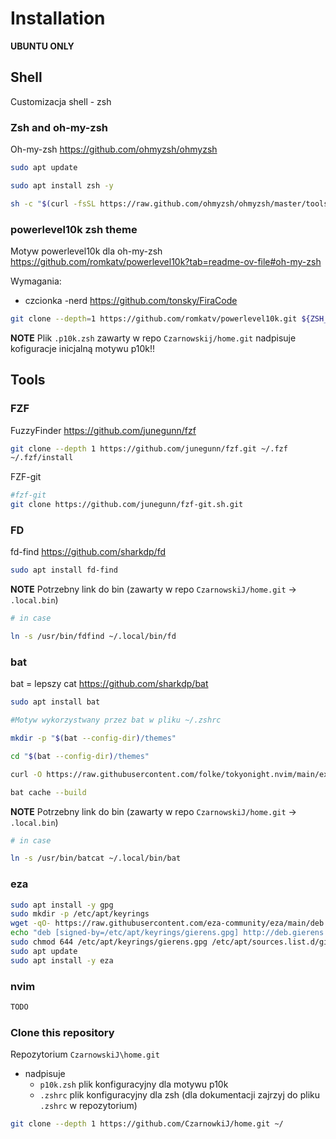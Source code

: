 # Installation 

**UBUNTU ONLY**

## Shell

Customizacja shell - zsh

### Zsh and oh-my-zsh

Oh-my-zsh https://github.com/ohmyzsh/ohmyzsh

```sh
sudo apt update

sudo apt install zsh -y

sh -c "$(curl -fsSL https://raw.github.com/ohmyzsh/ohmyzsh/master/tools/install.sh)"
```

### powerlevel10k zsh theme

Motyw powerlevel10k dla oh-my-zsh https://github.com/romkatv/powerlevel10k?tab=readme-ov-file#oh-my-zsh

Wymagania:
* czcionka -nerd https://github.com/tonsky/FiraCode

```sh
git clone --depth=1 https://github.com/romkatv/powerlevel10k.git ${ZSH_CUSTOM:-$HOME/.oh-my-zsh/custom}/themes/powerlevel10k
```
**NOTE** Plik `.p10k.zsh` zawarty w repo `Czarnowskij/home.git` nadpisuje kofiguracje inicjalną motywu p10k!!

## Tools

### FZF 

FuzzyFinder https://github.com/junegunn/fzf

```sh
git clone --depth 1 https://github.com/junegunn/fzf.git ~/.fzf
~/.fzf/install
```
FZF-git

```sh
#fzf-git
git clone https://github.com/junegunn/fzf-git.sh.git
```

### FD 

fd-find https://github.com/sharkdp/fd

```sh
sudo apt install fd-find
```

**NOTE** Potrzebny link do bin (zawarty w repo `CzarnowskiJ/home.git` -> `.local.bin`)

```sh
# in case 

ln -s /usr/bin/fdfind ~/.local/bin/fd
```

### bat 

bat = lepszy cat https://github.com/sharkdp/bat

```sh
sudo apt install bat

#Motyw wykorzystwany przez bat w pliku ~/.zshrc

mkdir -p "$(bat --config-dir)/themes"

cd "$(bat --config-dir)/themes"

curl -O https://raw.githubusercontent.com/folke/tokyonight.nvim/main/extras/sublime/tokyonight_night.tmTheme

bat cache --build
```

**NOTE** Potrzebny link do bin (zawarty w repo `CzarnowskiJ/home.git` -> `.local.bin`)

```sh
# in case 

ln -s /usr/bin/batcat ~/.local/bin/bat
```

### eza
```sh
sudo apt install -y gpg
sudo mkdir -p /etc/apt/keyrings
wget -qO- https://raw.githubusercontent.com/eza-community/eza/main/deb.asc | sudo gpg --dearmor -o /etc/apt/keyrings/gierens.gpg
echo "deb [signed-by=/etc/apt/keyrings/gierens.gpg] http://deb.gierens.de stable main" | sudo tee /etc/apt/sources.list.d/gierens.list
sudo chmod 644 /etc/apt/keyrings/gierens.gpg /etc/apt/sources.list.d/gierens.list
sudo apt update
sudo apt install -y eza
```

### nvim 
```sh
TODO
```

### Clone this repository 

Repozytorium `CzarnowskiJ\home.git`
* nadpisuje 
	* `p10k.zsh` plik konfiguracyjny dla motywu p10k
	* `.zshrc` plik konfiguracyjny dla zsh (dla dokumentacji zajrzyj do pliku `.zshrc` w repozytorium)


```sh
git clone --depth 1 https://github.com/CzarnowkiJ/home.git ~/
```

